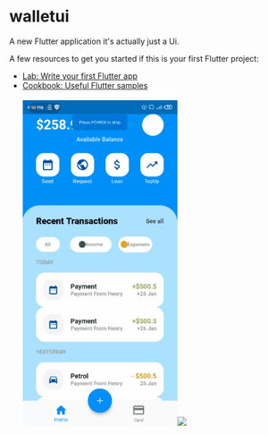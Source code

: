 # walletui

A new Flutter application it's actually just a Ui.

A few resources to get you started if this is your first Flutter project:
- [Lab: Write your first Flutter app](https://flutter.dev/docs/get-started/codelab)
- [Cookbook: Useful Flutter samples](https://flutter.dev/docs/cookbook)
<img src="walletui.gif" height="600em" /><img src="android.png" height="600em" />
